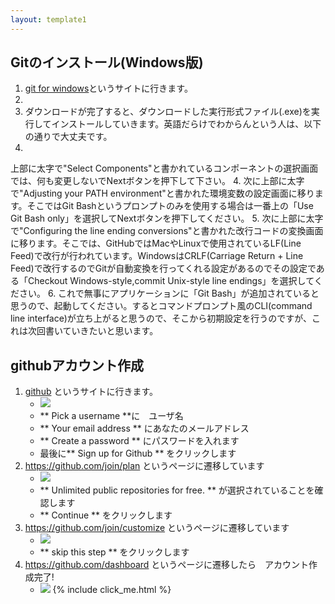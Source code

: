 ```yaml
--- 
layout: template1 
---
```

## Gitのインストール(Windows版)
1. [git for windows](https://git-for-windows.github.io/)というサイトに行きます。
2. 
2. ダウンロードが完了すると、ダウンロードした実行形式ファイル(.exe)を実行してインストールしていきます。英語だらけでわからんという人は、以下の通りで大丈夫です。
3. 
上部に太字で"Select Components"と書かれているコンポーネントの選択画面では、何も変更しないでNextボタンを押下して下さい。
4. 
次に上部に太字で"Adjusting your PATH environment"と書かれた環境変数の設定画面に移ります。そこではGit Bashというプロンプトのみを使用する場合は一番上の「Use Git Bash only」を選択してNextボタンを押下してください。
5. 次に上部に太字で"Configuring the line ending conversions"と書かれた改行コードの変換画面に移ります。そこでは、GitHubではMacやLinuxで使用されているLF(Line Feed)で改行が行われています。WindowsはCRLF(Carriage Return + Line Feed)で改行するのでGitが自動変換を行ってくれる設定があるのでその設定である「Checkout Windows-style,commit Unix-style line endings」を選択してください。
6. これで無事にアプリケーションに「Git Bash」が追加されていると思うので、起動してください。するとコマンドプロンプト風のCLI(command line interface)が立ち上がると思うので、そこから初期設定を行うのですが、これは次回書いていきたいと思います。

## githubアカウント作成
1. [github](https://github.com/) というサイトに行きます。
	- ![]({{site.baseurl}}/screenshots/github01.png)
    - ** Pick a username **に　ユーザ名
    - ** Your email address ** にあなたのメールアドレス
    - ** Create a password ** にパスワードを入れます
    - 最後に** Sign up for Github ** をクリックします
2. https://github.com/join/plan というページに遷移しています
    - ![]({{site.baseurl}}/screenshots/github02.png)
	- ** Unlimited public repositories for free. ** が選択されていることを確認します
    - ** Continue ** をクリックします
3. https://github.com/join/customize というページに遷移しています
    - ![]({{site.baseurl}}/screenshots/github03.png)
    - ** skip this step ** をクリックします
4. https://github.com/dashboard というページに遷移したら　アカウント作成完了!
	- ![]({{site.baseurl}}/screenshots/github04.png)
{% include click_me.html %}
